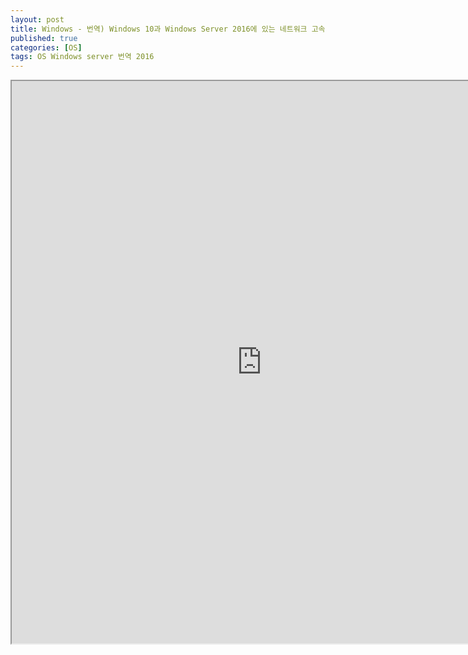 ```yaml
---
layout: post
title: Windows - 번역) Windows 10과 Windows Server 2016에 있는 네트워크 고속화 기능
published: true
categories: [OS]
tags: OS Windows server 번역 2016
---
```

<iframe width="800" height="900" src="https://docs.google.com/document/d/e/2PACX-1vR0EBtJeEkob9ahhkT3vrHxmB8Ghlkn9XSIBkBxV_tTXVRFZAw6t7BwqLlVmimtj5zR2-qSlgeaVQma/pub?embedded=true"></iframe>   
    